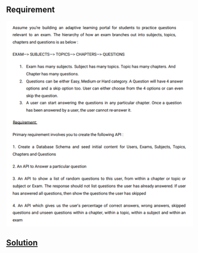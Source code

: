 ## Requirement

![Requirement](https://github.com/aswin-ryuk/learning_portal_exercise/blob/master/public/requirement.PNG)


## [Solution](https://github.com/aswin-ryuk/learning_portal_exercise/blob/master/public/learning%20portal%20api%20system%20test%20evidence.pdf)

